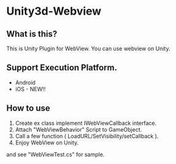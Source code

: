 # Unity3d-Webview

## What is this?
This is Unity Plugin for WebView. You can use webview on Unity.

## Support Execution Platform.

* Android
* iOS - NEW!!

## How to use

1. Create ex class implement IWebViewCallback interface.
2. Attach "WebViewBehavior" Script to GameObject.
3. Call a few function ( LoadURL/SetVisibility/setCallback ).
4. Enjoy WebView on Unity.

and see "WebViewTest.cs" for sample.